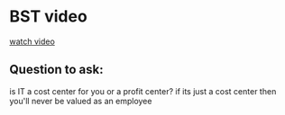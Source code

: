 # BST video

[watch video](https://www.youtube.com/watch?v=fAAZixBzIAI)



## Question to ask:
is IT a cost center for you or a profit center? if its just a cost center then you'll never be valued as an employee  
